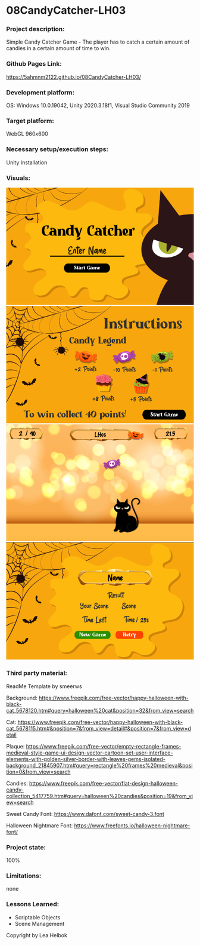 # 08CandyCatcher-LH03

### Project description:
Simple Candy Catcher Game - The player has to catch a certain amount of candies in a certain amount of time to win.

### Github Pages Link:
https://5ahmnm2122.github.io/08CandyCatcher-LH03/

### Development platform: 
OS: Windows 10.0.19042, Unity 2020.3.18f1, Visual Studio Community 2019

### Target platform: 
WebGL 960x600

### Necessary setup/execution steps:
Unity Installation

### Visuals:
![Intro Scene](./Images/IntroScreen.png)
![Instruction Scene](./Images/InstructionScreen.png)
![Main Scene](./Images/MainScreen.png)
![End Scene](./Images/EndScreen.png)

### Third party material:
ReadMe Template by smeerws

Background: https://www.freepik.com/free-vector/happy-halloween-with-black-cat_5678120.htm#query=halloween%20cat&position=32&from_view=search

Cat: https://www.freepik.com/free-vector/happy-halloween-with-black-cat_5678115.htm#&position=7&from_view=detail#&position=7&from_view=detail

Plaque: https://www.freepik.com/free-vector/empty-rectangle-frames-medieval-style-game-ui-design-vector-cartoon-set-user-interface-elements-with-golden-silver-border-with-leaves-gems-isolated-background_21845907.htm#query=rectangle%20frames%20medieval&position=0&from_view=search

Candies: https://www.freepik.com/free-vector/flat-design-halloween-candy-collection_5417759.htm#query=halloween%20candies&position=19&from_view=search

Sweet Candy Font: https://www.dafont.com/sweet-candy-3.font

Halloween Nightmare Font: https://www.freefonts.io/halloween-nightmare-font/

### Project state: 
100%

### Limitations: 
none

### Lessons Learned:
* Scriptable Objects
* Scene Management


Copyright by Lea Helbok

